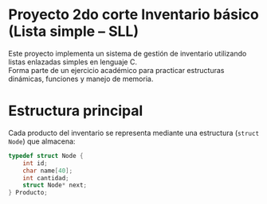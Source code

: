 # Proyecto 2do corte   Inventario básico (Lista simple – SLL)

Este proyecto implementa un sistema de gestión de inventario utilizando listas enlazadas simples en lenguaje C.  
Forma parte de un ejercicio académico para practicar estructuras dinámicas, funciones y manejo de memoria.


# Estructura principal

Cada producto del inventario se representa mediante una estructura (`struct Node`) que almacena:

```c
typedef struct Node {
    int id;
    char name[40];
    int cantidad;
    struct Node* next;
} Producto;

